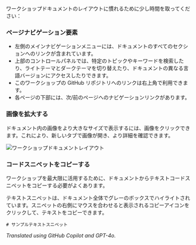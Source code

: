 ワークショップドキュメントのレイアウトに慣れるために少し時間を取ってください：

### ページナビゲーション要素

- 左側のメインナビゲーションメニューには、ドキュメントのすべてのセクションへのリンクが含まれています。
- 上部のコントロールパネルでは、特定のトピックやキーワードを検索したり、ライトテーマとダークテーマを切り替えたり、ドキュメントの異なる言語バージョンにアクセスしたりできます。
- このワークショップの GitHub リポジトリへのリンクは右上角で利用できます。
- 各ページの下部には、次/前のページへのナビゲーションリンクがあります。

### 画像を拡大する

ドキュメント内の画像をより大きなサイズで表示するには、画像をクリックできます。これにより、新しいタブで画像が開き、より詳細を確認できます。

![ワークショップドキュメントレイアウト](media/document-layout.png)

### コードスニペットをコピーする

ワークショップを最大限に活用するために、ドキュメントからテキストコードスニペットをコピーする必要がよくあります。

テキストスニペットは、ドキュメント全体でグレーのボックスでハイライトされています。スニペットの右側にマウスを合わせると表示されるコピーアイコンをクリックして、テキストをコピーできます。

```text
# サンプルテキストスニペット
```

*Translated using GitHub Copilot and GPT-4o.*
